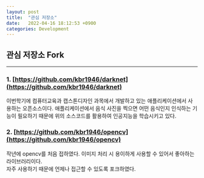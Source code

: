 ```yaml
---
layout: post
title:  "관심 저장소"
date:   2022-04-16 18:12:53 +0900
categories: Development
---
```


## 관심 저장소 Fork
---
### 1. [https://github.com/kbr1946/darknet](https://github.com/kbr1946/darknet)
이번학기에 컴퓨터교육과 캡스톤디자인 과목에서 개발하고 있는 애플리케이션에서 사용하는 오픈소스이다.
애플리케이션에서 음식 사진을 찍으면 어떤 음식인지 인식하는 기능이 필요하기 때문에 위의 소스코드를 활용하여 인공지능을 학습시키고 있다.   

### 2. [https://github.com/kbr1946/opencv](https://github.com/kbr1946/opencv)
작년에 opencv를 처음 접하였다. 이미지 처리 시 용이하게 사용할 수 있어서 좋아하는 라이브러리이다.   
자주 사용하기 때문에 언제나 접근할 수 있도록 포크하였다.
